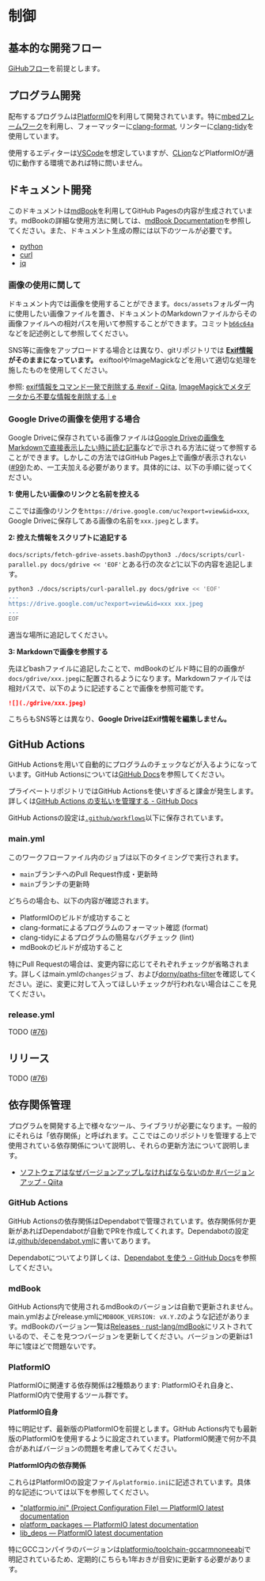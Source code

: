 # 制御

## 基本的な開発フロー

[GiHubフロー](https://docs.github.com/en/get-started/using-github/github-flow)を前提とします。

## プログラム開発

配布するプログラムは[PlatformIO](https://platformio.org)を利用して開発されています。特に[mbedフレームワーク](https://docs.platformio.org/en/latest/frameworks/mbed.html)を利用し、フォーマッターに[clang-format](https://clang.llvm.org/docs/ClangFormat.html), リンターに[clang-tidy](https://clang.llvm.org/extra/clang-tidy/)を使用しています。

使用するエディターは[VSCode](https://code.visualstudio.com)を想定していますが、[CLion](https://www.jetbrains.com/ja-jp/clion/)などPlatformIOが適切に動作する環境であれば特に問いません。

## ドキュメント開発

このドキュメントは[mdBook](https://github.com/rust-lang/mdBook)を利用してGitHub Pagesの内容が生成されています。mdBookの詳細な使用方法に関しては、[mdBook Documentation](https://rust-lang.github.io/mdBook/)を参照してください。また、ドキュメント生成の際には以下のツールが必要です。

- [python](https://www.python.org)
- [curl](https://curl.se)
- [jq](https://jqlang.org)

### 画像の使用に関して

ドキュメント内では画像を使用することができます。`docs/assets`フォルダー内に使用したい画像ファイルを置き、ドキュメントのMarkdownファイルからその画像ファイルへの相対パスを用いて参照することができます。コミット[`b66c64a`](https://github.com/rogy-AquaLab/omniboat_robokit/commit/b66c64a3dd0157e4cfd909bbdfc5783c783d65d1)などを記述例として参照してください。

<div class="warning">

SNS等に画像をアップロードする場合とは異なり、gitリポジトリでは **[Exif情報](https://developer.mozilla.org/ja/docs/Glossary/EXIF)がそのままになっています。** exiftoolやImageMagickなどを用いて適切な処理を施したものを使用してください。

参照: [exif情報をコマンド一発で削除する #exif - Qiita](https://qiita.com/hori@github/items/b67e8fd5662dc3d77655), [ImageMagickでメタデータから不要な情報を削除する｜e](https://note.com/educator/n/nb08798f20f96)

</div>

### Google Driveの画像を使用する場合

Google Driveに保存されている画像ファイルは[Google Driveの画像をMarkdownで直接表示したい時に読む記事](https://zenn.dev/catallaxy_dev/articles/googledrive-images-directly-in-markdown)などで示される方法に従って参照することができます。しかしこの方法ではGitHub Pages上で画像が表示されない([#99](https://github.com/rogy-AquaLab/omniboat_robokit/issues/99))ため、一工夫加える必要があります。具体的には、以下の手順に従ってください。

**1: 使用したい画像のリンクと名前を控える**

ここでは画像のリンクを`https://drive.google.com/uc?export=view&id=xxx`, Google Driveに保存してある画像の名前を`xxx.jpeg`とします。

**2: 控えた情報をスクリプトに追記する**

`docs/scripts/fetch-gdrive-assets.bash`の`python3 ./docs/scripts/curl-parallel.py docs/gdrive << 'EOF'`とある行の次*など*に以下の内容を追記します。

```bash
python3 ./docs/scripts/curl-parallel.py docs/gdrive << 'EOF'
...
https://drive.google.com/uc?export=view&id=xxx xxx.jpeg
...
EOF
```

適当な場所に追記してください。

**3: Markdownで画像を参照する**

先ほどbashファイルに追記したことで、mdBookのビルド時に目的の画像が`docs/gdrive/xxx.jpeg`に配置されるようになります。Markdownファイルでは相対パスで、以下のように記述することで画像を参照可能です。

```markdown
![](./gdrive/xxx.jpeg)
```

<div class="warning">

こちらもSNS等とは異なり、**Google DriveはExif情報を編集しません。**

</div>

## GitHub Actions

GitHub Actionsを用いて自動的にプログラムのチェックなどが入るようになっています。GitHub Actionsについては[GitHub Docs](https://docs.github.com/en/actions)を参照してください。

<div class="warning">

プライベートリポジトリではGitHub Actionsを使いすぎると課金が発生します。詳しくは[GitHub Actions の支払いを管理する - GitHub Docs](https://docs.github.com/ja/billing/managing-billing-for-github-actions)

</div>

GitHub Actionsの設定は[`.github/workflows`](https://github.com/rogy-AquaLab/omniboat_robokit/tree/main/.github/workflows)以下に保存されています。

### main.yml

このワークフローファイル内のジョブは以下のタイミングで実行されます。

- `main`ブランチへのPull Request作成・更新時
- `main`ブランチの更新時

どちらの場合も、以下の内容が確認されます。

- PlatformIOのビルドが成功すること
- clang-formatによるプログラムのフォーマット確認 (format)
- clang-tidyによるプログラムの簡易なバグチェック (lint)
- mdBookのビルドが成功すること

特にPull Requestの場合は、変更内容に応じてそれぞれチェックが省略されます。詳しくはmain.ymlの`changes`ジョブ、および[dorny/paths-filter](https://github.com/dorny/paths-filter)を確認してください。逆に、変更に対して入ってほしいチェックが行われない場合はここを見てください。

### release.yml

TODO ([#76](https://github.com/rogy-AquaLab/omniboat_robokit/issues/76))

## リリース

TODO ([#76](https://github.com/rogy-AquaLab/omniboat_robokit/issues/76))

## 依存関係管理

プログラムを開発する上で様々なツール、ライブラリが必要になります。一般的にそれらは「依存関係」と呼ばれます。ここではこのリポジトリを管理する上で使用されている依存関係について説明し、それらの更新方法について説明します。

- [ソフトウェアはなぜバージョンアップしなければならないのか #バージョンアップ - Qiita](https://qiita.com/autotaker1984/items/a3091772dbb0fb91473d)

### GitHub Actions

GitHub Actionsの依存関係はDependabotで管理されています。依存関係何か更新があればDependabotが自動でPRを作成してくれます。Dependabotの設定は[.github/dependabot.yml](https://github.com/rogy-AquaLab/omniboat_robokit/blob/main/.github/dependabot.yml)に書いてあります。

Dependabotについてより詳しくは、[Dependabot を使う - GitHub Docs](https://docs.github.com/ja/code-security/dependabot/working-with-dependabot)を参照してください。

### mdBook

GitHub Actions内で使用されるmdBookのバージョンは自動で更新されません。main.ymlおよびrelease.ymlに`MDBOOK_VERSION: vX.Y.Z`のような記述があります。mdBookのバージョン一覧は[Releases · rust-lang/mdBook](https://github.com/rust-lang/mdBook/releases)にリストされているので、そこを見つつバージョンを更新してください。バージョンの更新は1年に1度ほどで問題ないです。

### PlatformIO

PlatformIOに関連する依存関係は2種類あります: PlatformIOそれ自身と、PlatformIO内で使用するツール群です。

**PlatformIO自身**

特に明記せず、最新版のPlatformIOを前提とします。GitHub Actions内でも最新版のPlatformIOを使用するように設定されています。PlatformIO関連で何か不具合があればバージョンの問題を考慮してみてください。

**PlatformIO内の依存関係**

これらはPlatformIOの設定ファイル`platformio.ini`に記述されています。具体的な記述については以下を参照してください。

- ["platformio.ini" (Project Configuration File) — PlatformIO latest documentation](https://docs.platformio.org/en/latest/projectconf/index.html)
- [platform_packages — PlatformIO latest documentation](https://docs.platformio.org/en/latest/projectconf/sections/env/options/platform/platform_packages.html)
- [lib_deps — PlatformIO latest documentation](https://docs.platformio.org/en/latest/projectconf/sections/env/options/library/lib_deps.html)

特にGCCコンパイラのバージョンは[platformio/toolchain-gccarmnoneeabi](https://registry.platformio.org/tools/platformio/toolchain-gccarmnoneeabi)で明記されているため、定期的(こちらも1年おきが目安)に更新する必要があります。

